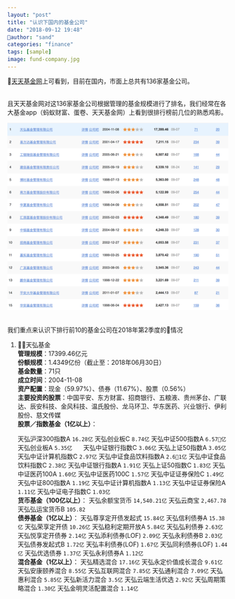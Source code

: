 ```yaml
---
layout: "post"
title: "认识下国内的基金公司"
date: "2018-09-12 19:48"
author: "sand"
categories: "finance"
tags: [sample]
image: fund-company.jpg
---
```


[天天基金网][5f044a6e]上可看到，目前在国内，市面上总共有136家基金公司。<br>

<br>且天天基金网对这136家基金公司根据管理的基金规模进行了排名，我们经常在各大基金app（蚂蚁财富、蛋卷、天天基金网）上看到很排行榜前几位的熟悉鸡影。

![fundrank](images/2018/09/fundrank.png)

<br>我们重点来认识下排行前10的基金公司在2018年第2季度的情况
1. 天弘基金
<br>  **管理规模**：17399.46亿元
<br>  **份额规模**：1.4349亿份（截止至：2018年06月30日）
<br>     **基金数量**：71只
  <br>    **成立时间**：2004-11-08
  <br>    **资产配置**：现金（59.97%）、债券（11.67%）、股票（0.56%）
  <br>    **主要投资的股票**：中国平安、东方财富、招商银行、五粮液、贵州茅台、广联达、辰安科技、金风科技、温氏股份、龙马环卫、华东医药、兴业银行、伊利股份、慈文传媒
  <br>    **股票／指数基金（1亿以上）**：


    天弘沪深300指数A     `16.28亿`
    天弘创业板C     `8.74亿`
    天弘中证500指数A  `6.57亿`
    天弘创业板A    `5.35亿   `
    天弘中证银行指数C  `3.06亿`
    天弘上证50指数A    `3.05亿`
    天弘中证计算机指数C `2.97亿`
    天弘中证食品饮料指数A  `2.61亿`
    天弘中证食品饮料指数C `2.38亿`
    天弘中证银行指数A   `1.91亿`
    天弘上证50指数C `1.83亿`
    天弘中证医药100A `1.60亿`
    天弘中证医药100C `1.57亿`
    天弘中证证券保险C `1.49亿`
    天弘中证800指数A  `1.19亿`
    天弘中证计算机指数A `1.13亿`
    天弘中证证券保险A  `1.11亿`
    天弘中证电子指数C `1.03亿`
  <br>    **货币基金（100亿以上）**：
  天弘余额宝货币  `14,540.21亿`
  天弘云商宝 `2,467.78`
  天弘弘运宝货币B  `105.82`
  <br>**债券基金（1亿以上）**：
  天弘尊享定开债发起式  `15.84亿`
  天弘信利债券A  `15.38亿`
  天弘荣享定开债 `10.26亿`
  天弘稳利定期开放A `5.84亿`
  天弘弘利债券 `2.63亿`
  天弘悦享定开债券  `2.14亿`
  天弘添利债券(LOF) `2.09亿`
  天弘永利债券B `2.03亿`
  天弘债券发起式B `1.72亿`
  天弘丰利债券(LOF) `1.67亿`
  天弘同利债券(LOF) `1.44亿`
  天弘优选债券 `1.37亿`
  天弘永利债券A `1.12亿`
  <br>**混合基金（1亿以上）**：
  天弘精选混合 `17.16亿`
  天弘永定价值成长混合 `9.61亿`
  天弘安康颐养混合 `8.55亿`
  天弘互联网混合 `7.85亿`
  天弘通利混合  `7.09亿`
  天弘惠利混合 `5.85亿`
  天弘新活力混合 `3.5亿`
  天弘云端生活优选 `2.92亿`
  天弘周期策略混合 `1.30亿`
  天弘金明灵活配置混合 `1.14亿`







  [5f044a6e]: http://fund.eastmoney.com/company/default.html "天天基金网"
